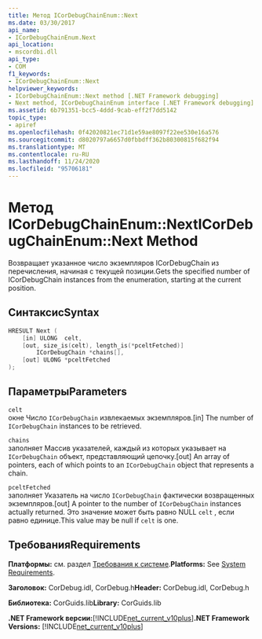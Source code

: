 ```yaml
---
title: Метод ICorDebugChainEnum::Next
ms.date: 03/30/2017
api_name:
- ICorDebugChainEnum.Next
api_location:
- mscordbi.dll
api_type:
- COM
f1_keywords:
- ICorDebugChainEnum::Next
helpviewer_keywords:
- ICorDebugChainEnum::Next method [.NET Framework debugging]
- Next method, ICorDebugChainEnum interface [.NET Framework debugging]
ms.assetid: 6b791351-bcc5-4ddd-9cab-eff2f7dd5142
topic_type:
- apiref
ms.openlocfilehash: 0f42020821ec71d1e59ae8097f22ee530e16a576
ms.sourcegitcommit: d8020797a6657d0fbbdff362b80300815f682f94
ms.translationtype: MT
ms.contentlocale: ru-RU
ms.lasthandoff: 11/24/2020
ms.locfileid: "95706181"
---
```

# <a name="icordebugchainenumnext-method"></a><span data-ttu-id="4135a-102">Метод ICorDebugChainEnum::Next</span><span class="sxs-lookup"><span data-stu-id="4135a-102">ICorDebugChainEnum::Next Method</span></span>

<span data-ttu-id="4135a-103">Возвращает указанное число экземпляров ICorDebugChain из перечисления, начиная с текущей позиции.</span><span class="sxs-lookup"><span data-stu-id="4135a-103">Gets the specified number of ICorDebugChain instances from the enumeration, starting at the current position.</span></span>  
  
## <a name="syntax"></a><span data-ttu-id="4135a-104">Синтаксис</span><span class="sxs-lookup"><span data-stu-id="4135a-104">Syntax</span></span>  
  
```cpp  
HRESULT Next (  
    [in] ULONG  celt,  
    [out, size_is(celt), length_is(*pceltFetched)]  
        ICorDebugChain *chains[],  
    [out] ULONG *pceltFetched  
);  
```  
  
## <a name="parameters"></a><span data-ttu-id="4135a-105">Параметры</span><span class="sxs-lookup"><span data-stu-id="4135a-105">Parameters</span></span>  

 `celt`  
 <span data-ttu-id="4135a-106">окне Число `ICorDebugChain` извлекаемых экземпляров.</span><span class="sxs-lookup"><span data-stu-id="4135a-106">[in] The number of `ICorDebugChain` instances to be retrieved.</span></span>  
  
 `chains`  
 <span data-ttu-id="4135a-107">заполняет Массив указателей, каждый из которых указывает на `ICorDebugChain` объект, представляющий цепочку.</span><span class="sxs-lookup"><span data-stu-id="4135a-107">[out] An array of pointers, each of which points to an `ICorDebugChain` object that represents a chain.</span></span>  
  
 `pceltFetched`  
 <span data-ttu-id="4135a-108">заполняет Указатель на число `ICorDebugChain` фактически возвращенных экземпляров.</span><span class="sxs-lookup"><span data-stu-id="4135a-108">[out] A pointer to the number of `ICorDebugChain` instances actually returned.</span></span> <span data-ttu-id="4135a-109">Это значение может быть равно NULL `celt` , если равно единице.</span><span class="sxs-lookup"><span data-stu-id="4135a-109">This value may be null if `celt` is one.</span></span>  
  
## <a name="requirements"></a><span data-ttu-id="4135a-110">Требования</span><span class="sxs-lookup"><span data-stu-id="4135a-110">Requirements</span></span>  

 <span data-ttu-id="4135a-111">**Платформы:** см. раздел [Требования к системе](../../get-started/system-requirements.md).</span><span class="sxs-lookup"><span data-stu-id="4135a-111">**Platforms:** See [System Requirements](../../get-started/system-requirements.md).</span></span>  
  
 <span data-ttu-id="4135a-112">**Заголовок:** CorDebug.idl, CorDebug.h</span><span class="sxs-lookup"><span data-stu-id="4135a-112">**Header:** CorDebug.idl, CorDebug.h</span></span>  
  
 <span data-ttu-id="4135a-113">**Библиотека:** CorGuids.lib</span><span class="sxs-lookup"><span data-stu-id="4135a-113">**Library:** CorGuids.lib</span></span>  
  
 <span data-ttu-id="4135a-114">**.NET Framework версии:**[!INCLUDE[net_current_v10plus](../../../../includes/net-current-v10plus-md.md)]</span><span class="sxs-lookup"><span data-stu-id="4135a-114">**.NET Framework Versions:** [!INCLUDE[net_current_v10plus](../../../../includes/net-current-v10plus-md.md)]</span></span>
